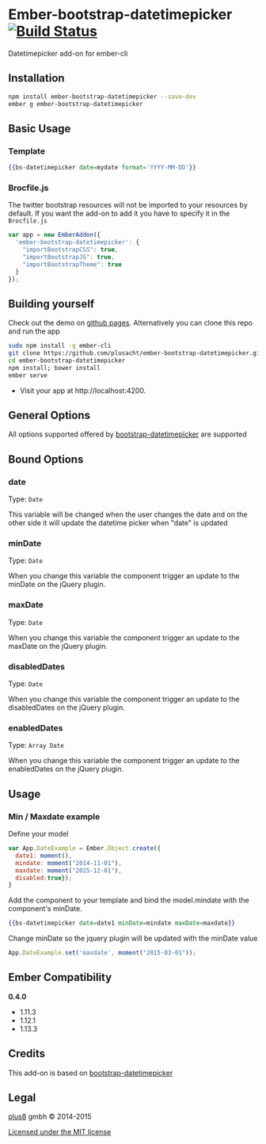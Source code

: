 # Ember-bootstrap-datetimepicker [![Build Status](https://travis-ci.org/plusacht/ember-bootstrap-datetimepicker.svg)](https://travis-ci.org/plusacht/ember-bootstrap-datetimepicker)

Datetimepicker add-on for ember-cli


## Installation ##

```bash
npm install ember-bootstrap-datetimepicker --save-dev
ember g ember-bootstrap-datetimepicker
```

## Basic Usage

### Template
```handlebars
{{bs-datetimepicker date=mydate format='YYYY-MM-DD'}}
```

### Brocfile.js ###
The twitter bootstrap resources will not be imported to your resources by default. If you want the add-on to add it you have to specify it in the `Brocfile.js`

```javascript
var app = new EmberAddon({
  'ember-bootstrap-datetimepicker': {
    "importBootstrapCSS": true,
    "importBootstrapJS": true,
    "importBootstrapTheme": true
  }
});
```

## Building yourself ##
                                     
Check out the demo on [github pages](http://plusacht.github.io/ember-bootstrap-datetimepicker "Bootstrap datetimepicker").
Alternatively you can clone this repo and run the app

```bash
sudo npm install -g ember-cli
git clone https://github.com/plusacht/ember-bootstrap-datetimepicker.git
cd ember-bootstrap-datetimepicker
npm install; bower install
ember serve
```
* Visit your app at http://localhost:4200.

## General Options ##
All options supported offered by [bootstrap-datetimepicker](http://eonasdan.github.io/bootstrap-datetimepicker/ "eonasdan's Bootstrap datetimepicker") are supported

## Bound Options ##

### date ###
Type: `Date`

This variable will be changed when the user changes the date and on the other side it will update the datetime picker when "date" is updated

### minDate ###
Type: `Date`

When you change this variable the component trigger an update to the minDate on the jQuery plugin.

### maxDate ###
Type: `Date`

When you change this variable the component trigger an update to the maxDate on the jQuery plugin.

### disabledDates ###
Type: `Date`

When you change this variable the component trigger an update to the disabledDates on the jQuery plugin.

### enabledDates ###
Type: `Array Date`

When you change this variable the component trigger an update to the enabledDates on the jQuery plugin.

## Usage ##

### Min / Maxdate example ###
Define your model

```javascript
var App.DateExample = Ember.Object.create({
  date1: moment(),
  mindate: moment("2014-11-01"),
  maxdate: moment("2015-12-01"),
  disabled:true});
}
```

Add the component to your template and bind the model.mindate with the component's minDate.

```handlebars
{{bs-datetimepicker date=date1 minDate=mindate maxDate=maxdate}}
```

Change minDate so the jquery plugin will be updated with the minDate value

```javascript
App.DateExample.set('maxdate', moment("2015-03-01"));
```

## Ember Compatibility ##

**0.4.0**
* 1.11.3
* 1.12.1
* 1.13.3


## Credits ##

This add-on is based on [bootstrap-datetimepicker](http://eonasdan.github.io/bootstrap-datetimepicker/ "eonasdan's Bootstrap datetimepicker")

## Legal ##

[plus8](http://plus8.ch) gmbh &copy; 2014-2015

[Licensed under the MIT license](http://www.opensource.org/licenses/mit-license.php)
